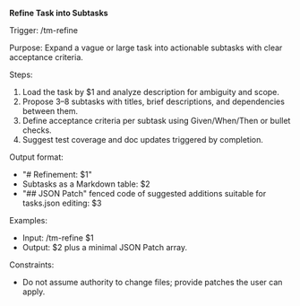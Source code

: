 <!-- $1=task ID (e.g., "TM-09"), $2=subtasks table content, $3=JSON patch array -->

**Refine Task into Subtasks**

Trigger: /tm-refine

Purpose: Expand a vague or large task into actionable subtasks with clear acceptance criteria.

Steps:

1. Load the task by $1 and analyze description for ambiguity and scope.
2. Propose 3–8 subtasks with titles, brief descriptions, and dependencies between them.
3. Define acceptance criteria per subtask using Given/When/Then or bullet checks.
4. Suggest test coverage and doc updates triggered by completion.

Output format:

- "# Refinement: $1"
- Subtasks as a Markdown table: $2
- "## JSON Patch" fenced code of suggested additions suitable for tasks.json editing: $3

Examples:

- Input: /tm-refine $1
- Output: $2 plus a minimal JSON Patch array.

Constraints:
- Do not assume authority to change files; provide patches the user can apply.
